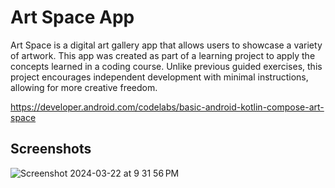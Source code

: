 
# Art Space App

Art Space is a digital art gallery app that allows users to showcase a variety of artwork. This app was created as part of a learning project to apply the concepts learned in a coding course. Unlike previous guided exercises, this project encourages independent development with minimal instructions, allowing for more creative freedom.

https://developer.android.com/codelabs/basic-android-kotlin-compose-art-space

## Screenshots
![Screenshot 2024-03-22 at 9 31 56 PM](https://github.com/Emman-24/Art-Space-App/assets/44042132/eeaeb866-fd62-45d0-b92e-aff27e0ad646)


